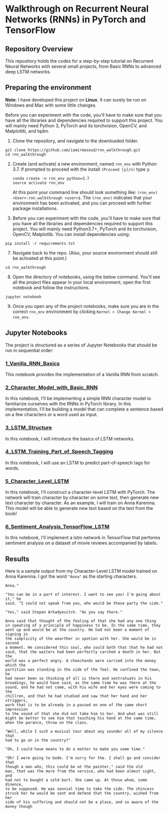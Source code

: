 # Walkthrough on Recurrent Neural Networks (RNNs) in PyTorch and TensorFlow

## Repository Overview

This repository holds the codes for a step-by-step tutorial on Recurrent Neural Networks with several small projects, from Basic RNNs to advanced deep LSTM networks.

## Preparing the environment
**Note**: I have developed this project on __Linux__. It can surely be run on Windows and Mac with some little changes.

Before you can experiment with the code, you'll have to make sure that you have all the libraries and dependencies required to support this project. You will mainly need Python 3, PyTorch and its torchvision, OpenCV, and Matplotlib, and tqdm.

1. Clone the repository, and navigate to the downloaded folder.
```
git clone https://github.com/iamirmasoud/rnn_walkthrough.git
cd rnn_walkthrough
```

2. Create (and activate) a new environment, named `rnn_env` with Python 3.7. If prompted to proceed with the install `(Proceed [y]/n)` type y.

	```shell
	conda create -n rnn_env python=3.7
	source activate rnn_env
	```
	
	At this point your command line should look something like: `(rnn_env) <User>:rnn_walkthrough <user>$`. The `(rnn_env)` indicates that your environment has been activated, and you can proceed with further package installations.

6. Before you can experiment with the code, you'll have to make sure that you have all the libraries and dependencies required to support this project. You will mainly need Python3.7+, PyTorch and its torchvision, OpenCV, Matplotlib. You can install  dependencies using:
```
pip install -r requirements.txt
```

7. Navigate back to the repo. (Also, your source environment should still be activated at this point.)
```shell
cd rnn_walkthrough
```

8. Open the directory of notebooks, using the below command. You'll see all the project files appear in your local environment; open the first notebook and follow the instructions.
```shell
jupyter notebook
```

9. Once you open any of the project notebooks, make sure you are in the correct `rnn_env` environment by clicking `Kernel > Change Kernel > rnn_env`.


## Jupyter Notebooks
The project is structured as a series of Jupyter Notebooks that should be run in sequential order:

### [1_Vanilla_RNN_Basics](1_Vanilla_RNN_Basics.ipynb)

This notebook provides the implementation of a Vanilla RNN from scratch. 

### [2_Character_Model_with_Basic_RNN](2_Character_Model_with_Basic_RNN.ipynb) 

In this notebook, I'll be implementing a simple RNN character model to familiarize ourselves with the RNNs in PyTorch library. In this implementation, I'll be building a model that can complete a sentence based on a few characters or a word used as input.


### [3_LSTM_Structure](3_LSTM_Structure.ipynb) 

In this notebook, I will introduce the basics of LSTM networks.

### [4_LSTM_Training_Part_of_Speech_Tagging](4_LSTM_Training_Part_of_Speech_Tagging.ipynb) 

In this notebook, I will use an LSTM to predict part-of-speech tags for words.

### [5_Character_Level_LSTM](5_Character_Level_LSTM.ipynb) 

In this notebook, I'll construct a character-level LSTM with PyTorch. The network will train character by character on some text, then generate new text character by character. As an example, I will train on Anna Karenina. This model will be able to generate new text based on the text from the book!

### [6_Sentiment_Analysis_TensorFlow_LSTM](6_Sentiment_Analysis_TensorFlow_LSTM.ipynb) 

In this notebook, I'll implement a lstm network in TensorFlow that performs sentiment analysis on a dataset of movie reviews accompanied by labels.


## Results

Here is a sample output from my Character-Level LSTM model trained on Anna Karenina. I got the word `"Anna"` as the starting characters.

```
Anna."

"You can be in a part of interest. I want to see you! I'm going about it," he
said. "I could not speak from you, who would be those party the side."

"Yes," said Stepan Arkadyevitch. "As you say there."

Anna said that thought of the fealing of that she had any one thing
in speating of a principle of happiness to be. In the same time, they
went up and would be at the country. He had not been a moment of signing in
the simplicity of the wearther in spotion with her. She would be in second
a moment. He considered this soul, who could both that that he had not
said, that the waiters had been perfectly carched a death in her. But the
world was a perfect angry. A choochands were carried into the money which the
partition was standing in the side of the feel. He confined the town, he
had never been so thinking of all is there and sentratuats in his
breadings, he would have said, as the same time he was there at the
sound, and he had not come, with his wife and her eyes were coming to the
chillren, and that he had studied and saw that her hand and her striggers,
work that is to be already in a passed on one of the same short impression
to the sound of that she did not take him to her. And what was still
might be better to see him that touching his hand at the same time,
when the parance, throw on the class.

"Well, while I such a musical tour about any sounder all of my silence that
had to go on in the country?"

"Oh, I could have means to do a matter to make you some time."

"Oh! I were going to bode. I'm sorry for the. I shall go and consider that
though a man who, this could be at the painter," said the old
man, that was the more from the service, who had been almost sight, and
had not to bought a cold bart. She came up. At those whom, some dinence,
to be supposed. He was sennial time to take the side. The chincess
struck her he would be sent and defend that the country, wished from her
side of his suffering and should not be a place, and so aware of the
money though
```